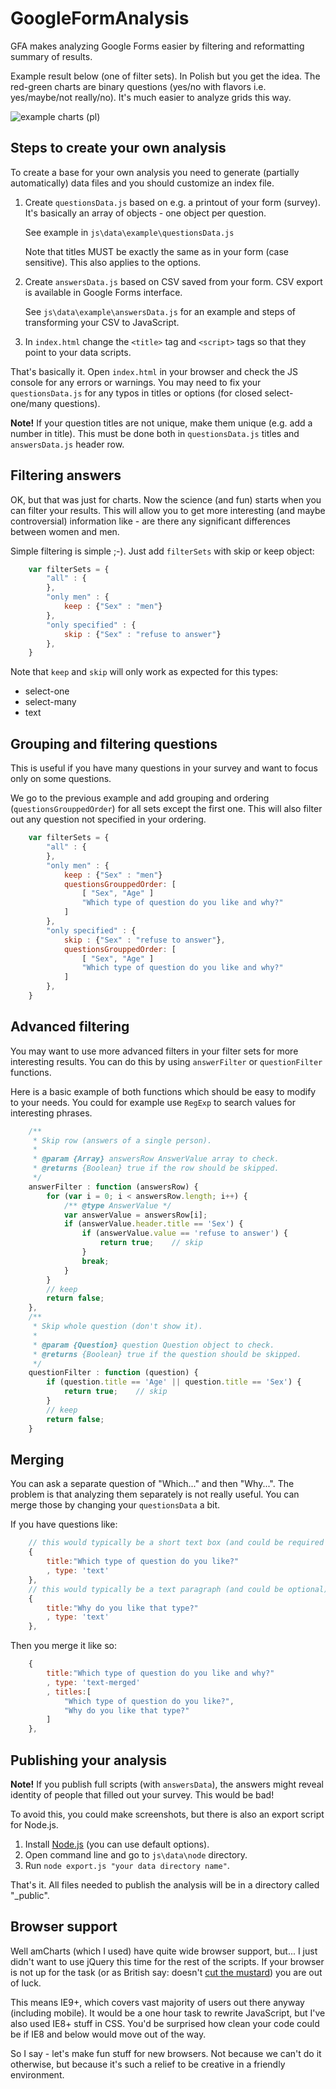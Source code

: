 GoogleFormAnalysis
==================

GFA makes analyzing Google Forms easier by filtering and reformatting summary of results.

Example result below (one of filter sets). In Polish but you get the idea. The red-green charts are binary questions (yes/no with flavors i.e. yes/maybe/not really/no). It's much easier to analyze grids this way.  

![example charts (pl)](https://raw.github.com/Eccenux/GoogleFormAnalysis/master/_extra/screenshot-medium.jpg)

Steps to create your own analysis
---------------------------------

To create a base for your own analysis you need to generate (partially automatically) data files
and you should customize an index file.

1.	Create `questionsData.js` based on e.g. a printout of your form (survey).
	It's basically an array of objects - one object per question.

	See example in `js\data\example\questionsData.js`

	Note that titles MUST be exactly the same as in your form (case sensitive). This also applies to the options.

1.	Create `answersData.js` based on CSV saved from your form. CSV export is available in Google Forms interface.

	See `js\data\example\answersData.js` for an example and steps of transforming your CSV to JavaScript.

1.	In `index.html` change the `<title>` tag and `<script>` tags so that they point to your data scripts.

That's basically it. Open `index.html` in your browser and check the JS console for any errors or warnings.
You may need to fix your `questionsData.js` for any typos in titles or options (for closed select-one/many questions).

**Note!** If your question titles are not unique, make them unique (e.g. add a number in title).
This must be done both in `questionsData.js` titles and `answersData.js` header row.

Filtering answers
-----------------

OK, but that was just for charts. Now the science (and fun) starts when you can filter your results.
This will allow you to get more interesting (and maybe controversial) information like -
are there any significant differences between women and men.

Simple filtering is simple ;-). Just add `filterSets` with skip or keep object:
```javascript
	var filterSets = {
		"all" : {
		},
		"only men" : {
			keep : {"Sex" : "men"}
		},
		"only specified" : {
			skip : {"Sex" : "refuse to answer"}
		},
	}
```

Note that `keep` and `skip` will only work as expected for this types:

* select-one
* select-many
* text

Grouping and filtering questions
--------------------------------

This is useful if you have many questions in your survey and want to focus only on some questions.

We go to the previous example and add grouping and ordering (`questionsGrouppedOrder`) for
all sets except the first one. This will also filter out any question not specified in your ordering.
```javascript
	var filterSets = {
		"all" : {
		},
		"only men" : {
			keep : {"Sex" : "men"}
			questionsGrouppedOrder: [
				[ "Sex", "Age" ]
				"Which type of question do you like and why?"
			]
		},
		"only specified" : {
			skip : {"Sex" : "refuse to answer"},
			questionsGrouppedOrder: [
				[ "Sex", "Age" ]
				"Which type of question do you like and why?"
			]
		},
	}
```

Advanced filtering
------------------
You may want to use more advanced filters in your filter sets for more interesting results. You can do this by using `answerFilter` or `questionFilter` functions.

Here is a basic example of both functions which should be easy to modify to your needs. You could for example use `RegExp` to search values for interesting phrases.
```javascript
	/**
	 * Skip row (answers of a single person).
	 *
	 * @param {Array} answersRow AnswerValue array to check.
	 * @returns {Boolean} true if the row should be skipped.
	 */
	answerFilter : function (answersRow) {
		for (var i = 0; i < answersRow.length; i++) {
			/** @type AnswerValue */
			var answerValue = answersRow[i];
			if (answerValue.header.title == 'Sex') {
				if (answerValue.value == 'refuse to answer') {
					return true;	// skip
				}
				break;
			}
		}
		// keep
		return false;
	},
	/**
	 * Skip whole question (don't show it).
	 *
	 * @param {Question} question Question object to check.
	 * @returns {Boolean} true if the question should be skipped.
	 */
	questionFilter : function (question) {
		if (question.title == 'Age' || question.title == 'Sex') {
			return true;	// skip
		}
		// keep
		return false;
	}
```

Merging
-------

You can ask a separate question of "Which..." and then "Why...".
The problem is that analyzing them separately is not really useful.
You can merge those by changing your `questionsData` a bit.

If you have questions like:
```javascript
	// this would typically be a short text box (and could be required in an original form)
	{
		title:"Which type of question do you like?"
		, type: 'text'
	},
	// this would typically be a text paragraph (and could be optional)
	{
		title:"Why do you like that type?"
		, type: 'text'
	},
```

Then you merge it like so:
```javascript
	{
		title:"Which type of question do you like and why?"
		, type: 'text-merged'
		, titles:[
			"Which type of question do you like?",
			"Why do you like that type?"
		]
	},
```

Publishing your analysis
------------------------

**Note!** If you publish full scripts (with `answersData`), the answers might reveal identity of people that filled out your survey. This would be bad!

To avoid this, you could make screenshots, but there is also an export script for Node.js.

1.	Install [Node.js](http://nodejs.org/) (you can use default options).
2.	Open command line and go to `js\data\node` directory.
3.	Run `node export.js "your data directory name"`.

That's it. All files needed to publish the analysis will be in a directory called "_public".

Browser support
---------------

Well amCharts (which I used) have quite wide browser support, but... I just didn't want to use jQuery this time for the rest of the scripts. If your browser is not up for the task (or as British say: doesn't [cut the mustard](http://responsivenews.co.uk/post/18948466399/cutting-the-mustard)) you are out of luck.

This means IE9+, which covers vast majority of users out there anyway (including mobile). It would be a one hour task to rewrite JavaScript, but I've also used IE8+ stuff in CSS. You'd be surprised how clean your code could be if IE8 and below would move out of the way.

So I say - let's make fun stuff for new browsers. Not because we can't do it otherwise, but because it's such a relief to be creative in a friendly environment.